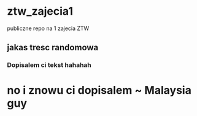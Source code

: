 # ztw_zajecia1
publiczne repo na 1 zajecia ZTW


## jakas tresc randomowa 
### Dopisalem ci tekst hahahah

# no i znowu ci dopisalem ~ Malaysia guy
